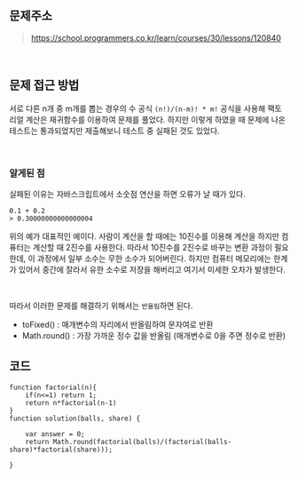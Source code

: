## 문제주소

> https://school.programmers.co.kr/learn/courses/30/lessons/120840

</br>

## 문제 접근 방법

서로 다른 n개 중 m개를 뽑는 경우의 수 공식 `(n!)/(n-m)! * m!` 공식을 사용해 팩토리얼 계산은 재귀함수를 이용하여 문제를 풀었다. 하지만 이렇게 하였을 때 문제에 나온 테스트는 통과되었지만 제출해보니 테스트 중 실패된 것도 있었다.

</br>

### 알게된 점

실패된 이유는 자바스크립트에서 소숫점 연산을 하면 오류가 날 때가 있다.

```
0.1 + 0.2
> 0.30000000000000004
```

위의 예가 대표적인 예이다. 사람이 계산을 할 때에는 10진수를 이용해 계산을 하지만 컴퓨터는 계산할 때 2진수를 사용한다. 따라서 10진수를 2진수로 바꾸는 변환 과정이 필요한데, 이 과정에서 일부 소수는 무한 소수가 되어버린다. 하지만 컴퓨터 메모리에는 한계가 있어서 중간에 잘라서 유한 소수로 저장을 해버리고 여기서 미세한 오차가 발생한다.

</br>

따라서 이러한 문제를 해결하기 위해서는 `반올림`하면 된다.

- toFixed() : 매개변수의 자리에서 반올림하여 문자여로 반환
- Math.round() : 가장 가까운 정수 값을 반올림 (매개변수로 0을 주면 정수로 반환)

## 코드

```
function factorial(n){
    if(n<=1) return 1;
    return n*factorial(n-1)
}
function solution(balls, share) {

    var answer = 0;
    return Math.round(factorial(balls)/(factorial(balls-share)*factorial(share)));

}
```
